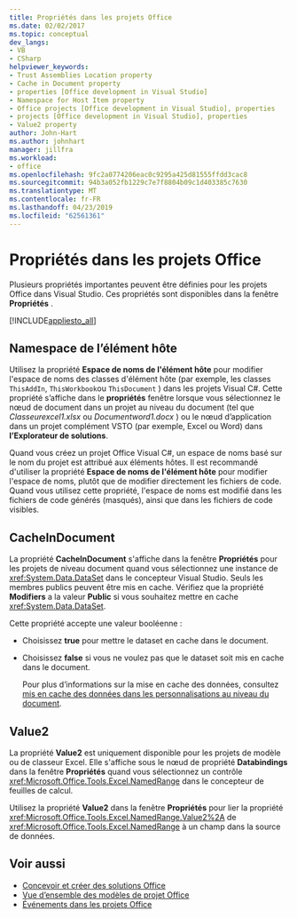 ```yaml
---
title: Propriétés dans les projets Office
ms.date: 02/02/2017
ms.topic: conceptual
dev_langs:
- VB
- CSharp
helpviewer_keywords:
- Trust Assemblies Location property
- Cache in Document property
- properties [Office development in Visual Studio]
- Namespace for Host Item property
- Office projects [Office development in Visual Studio], properties
- projects [Office development in Visual Studio], properties
- Value2 property
author: John-Hart
ms.author: johnhart
manager: jillfra
ms.workload:
- office
ms.openlocfilehash: 9fc2a0774206eac0c9295a425d81555ffdd3cac8
ms.sourcegitcommit: 94b3a052fb1229c7e7f8804b09c1d403385c7630
ms.translationtype: MT
ms.contentlocale: fr-FR
ms.lasthandoff: 04/23/2019
ms.locfileid: "62561361"
---
```

# <a name="properties-in-office-projects"></a>Propriétés dans les projets Office
  Plusieurs propriétés importantes peuvent être définies pour les projets Office dans Visual Studio. Ces propriétés sont disponibles dans la fenêtre **Propriétés** .

 [!INCLUDE[appliesto_all](../vsto/includes/appliesto-all-md.md)]

## <a name="namespace-for-host-item"></a>Namespace de l’élément hôte
 Utilisez la propriété **Espace de noms de l'élément hôte** pour modifier l'espace de noms des classes d'élément hôte (par exemple, les classes `ThisAddIn`, `ThisWorkbook`ou `ThisDocument` ) dans les projets Visual C#. Cette propriété s’affiche dans le **propriétés** fenêtre lorsque vous sélectionnez le nœud de document dans un projet au niveau du document (tel que *Classeurexcel1.xlsx* ou *Documentword1.docx* ) ou le nœud d’application dans un projet complément VSTO (par exemple, Excel ou Word) dans **l’Explorateur de solutions**.

 Quand vous créez un projet Office Visual C#, un espace de noms basé sur le nom du projet est attribué aux éléments hôtes. Il est recommandé d'utiliser la propriété **Espace de noms de l'élément hôte** pour modifier l'espace de noms, plutôt que de modifier directement les fichiers de code. Quand vous utilisez cette propriété, l'espace de noms est modifié dans les fichiers de code générés (masqués), ainsi que dans les fichiers de code visibles.

## <a name="cacheindocument"></a>CacheInDocument
 La propriété **CacheInDocument** s'affiche dans la fenêtre **Propriétés** pour les projets de niveau document quand vous sélectionnez une instance de <xref:System.Data.DataSet> dans le concepteur Visual Studio. Seuls les membres publics peuvent être mis en cache. Vérifiez que la propriété **Modifiers** a la valeur **Public** si vous souhaitez mettre en cache <xref:System.Data.DataSet>.

 Cette propriété accepte une valeur booléenne :

- Choisissez **true** pour mettre le dataset en cache dans le document.

- Choisissez **false** si vous ne voulez pas que le dataset soit mis en cache dans le document.

  Pour plus d’informations sur la mise en cache des données, consultez [mis en cache des données dans les personnalisations au niveau du document](../vsto/cached-data-in-document-level-customizations.md).

## <a name="value2"></a>Value2
 La propriété **Value2** est uniquement disponible pour les projets de modèle ou de classeur Excel. Elle s'affiche sous le nœud de propriété **Databindings** dans la fenêtre **Propriétés** quand vous sélectionnez un contrôle <xref:Microsoft.Office.Tools.Excel.NamedRange> dans le concepteur de feuilles de calcul.

 Utilisez la propriété **Value2** dans la fenêtre **Propriétés** pour lier la propriété <xref:Microsoft.Office.Tools.Excel.NamedRange.Value2%2A> de <xref:Microsoft.Office.Tools.Excel.NamedRange> à un champ dans la source de données.

## <a name="see-also"></a>Voir aussi
- [Concevoir et créer des solutions Office](../vsto/designing-and-creating-office-solutions.md)
- [Vue d’ensemble des modèles de projet Office](../vsto/office-project-templates-overview.md)
- [Événements dans les projets Office](../vsto/events-in-office-projects.md)
